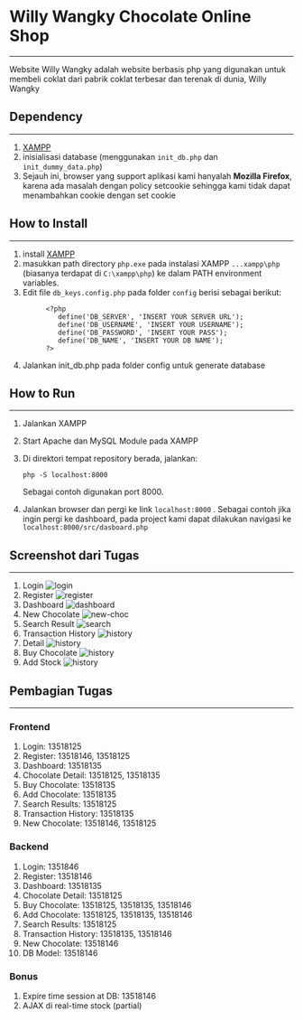# Willy Wangky Chocolate Online Shop

---

Website Willy Wangky adalah website berbasis php yang digunakan untuk membeli coklat dari pabrik coklat terbesar dan terenak di dunia, Willy Wangky

## Dependency

---

1. [XAMPP](https://www.apachefriends.org/index.html)
2. inisialisasi database (menggunakan `init_db.php` dan `init_dummy_data.php`)
3. Sejauh ini, browser yang support aplikasi kami hanyalah **Mozilla Firefox**, karena ada masalah dengan policy setcookie sehingga kami tidak dapat menambahkan cookie dengan set cookie

## How to Install

---

1. install [XAMPP](https://www.apachefriends.org/index.html)
2. masukkan path directory `php.exe` pada instalasi XAMPP `...xampp\php` (biasanya terdapat di `C:\xampp\php`) ke dalam PATH environment variables.
3. Edit file `db_keys.config.php` pada folder `config` berisi sebagai berikut:

```
         <?php
            define('DB_SERVER', 'INSERT YOUR SERVER URL');
            define('DB_USERNAME', 'INSERT YOUR USERNAME');
            define('DB_PASSWORD', 'INSERT YOUR PASS'); 
            define('DB_NAME', 'INSERT YOUR DB NAME'); 
         ?>
```

4. Jalankan init_db.php pada folder config untuk generate database

## How to Run

---

1. Jalankan XAMPP
2. Start Apache dan MySQL Module pada XAMPP
3. Di direktori tempat repository berada, jalankan:

   ```
   php -S localhost:8000
   ```

   Sebagai contoh digunakan port 8000.

4. Jalankan browser dan pergi ke link `localhost:8000` .
   Sebagai contoh jika ingin pergi ke dashboard, pada project kami dapat dilakukan navigasi ke `localhost:8000/src/dasboard.php`

## Screenshot dari Tugas

---

1. Login ![login](./docs/img/login.PNG)
2. Register ![register](./docs/img/register.PNG)
3. Dashboard ![dashboard](./docs/img/dashboard.PNG)
4. New Chocolate ![new-choc](./docs/img/new_choco.PNG)
5. Search Result ![search](./docs/img/search.PNG)
6. Transaction History ![history](./docs/img/history.PNG)
7. Detail ![history](./docs/img/detail.PNG)
8. Buy Chocolate ![history](./docs/img/detail.PNG)
9. Add Stock ![history](./docs/img/detail.PNG)

## Pembagian Tugas

---

### Frontend

1. Login: 13518125
2. Register: 13518146, 13518125
3. Dashboard: 13518135
4. Chocolate Detail: 13518125, 13518135
5. Buy Chocolate: 13518135
6. Add Chocolate: 13518135
7. Search Results: 13518125
8. Transaction History: 13518135
9. New Chocolate: 13518146, 13518125

### Backend

1. Login: 1351846
2. Register: 13518146
3. Dashboard: 13518135
4. Chocolate Detail: 13518125
5. Buy Chocolate: 13518125, 13518135, 13518146
6. Add Chocolate: 13518125, 13518135, 13518146
7. Search Results: 13518125
8. Transaction History: 13518135, 13518146
9. New Chocolate: 13518146
10. DB Model: 13518146

### Bonus

1. Expire time session at DB: 13518146
2. AJAX di real-time stock (partial)